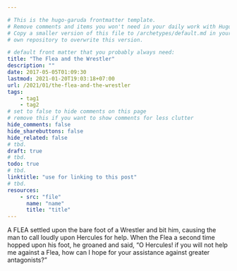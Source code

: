 ```yaml
---

# This is the hugo-garuda frontmatter template.
# Remove comments and items you won't need in your daily work with Hugo.
# Copy a smaller version of this file to /archetypes/default.md in your
# own repository to overwrite this version.

# default front matter that you probably always need:
title: "The Flea and the Wrestler"
description: ""
date: 2017-05-05T01:09:30
lastmod: 2021-01-20T19:03:18+07:00
url: /2021/01/the-flea-and-the-wrestler
tags:
    - tag1
    - tag2
# set to false to hide comments on this page
# remove this if you want to show comments for less clutter
hide_comments: false
hide_sharebuttons: false
hide_related: false
# tbd.
draft: true
# tbd.
todo: true
# tbd.
linktitle: "use for linking to this post"
# tbd.
resources:
    - src: "file"
      name: "name"
      title: "title"
---
```

A FLEA settled upon the bare foot of a Wrestler and bit him, causing the man to call loudly upon Hercules for help. When the Flea a second time hopped upon his foot, he groaned and said, “O Hercules! if you will not help me against a Flea, how can I hope for your assistance against greater antagonists?”
